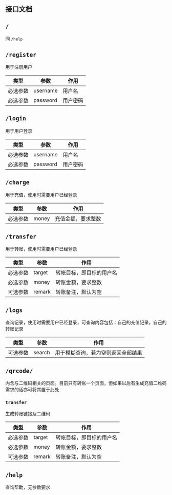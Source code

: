 ## 接口文档

## `/`

同 `/help`

## `/register`

用于注册用户

|  类型   |  参数   | 作用  |
|  ----  |  ----  | ----  |
|  必选参数  | username  | 用户名 |
|  必选参数  | password  | 用户密码 |

## `/login`

用于用户登录

|  类型   |  参数   | 作用  |
|  ----  |  ----  | ----  |
|  必选参数  | username  | 用户名 |
|  必选参数  | password  | 用户密码 |

## `/charge`

用于充值，使用时需要用户已经登录

|  类型   |  参数   | 作用  |
|  ----  |  ----  | ----  |
|  必选参数  | money  | 充值金额，要求整数 |

## `/transfer`

用于转账，使用时需要用户已经登录

|  类型   |  参数   | 作用  |
|  ----  |  ----  | ----  |
|  必选参数  | target  | 转帐目标，即目标的用户名 |
|  必选参数  | money  | 转账金额，要求整数 |
|  可选参数  | remark  | 转账备注，默认为空 |

## `/logs`

查询记录，使用时需要用户已经登录，可查询内容包括：自己的充值记录，自己的转账记录

|  类型   |  参数   | 作用  |
|  ----  |  ----  | ----  |
|  可选参数  | search  | 用于模糊查询，若为空则返回全部结果 |

## `/qrcode/`

内含与二维码相关的页面。目前只有转账一个页面，但如果以后有生成充值二维码需求的话亦可将其置于此处

### `transfer`

生成转账链接及二维码

|  类型   |  参数   | 作用  |
|  ----  |  ----  | ----  |
|  必选参数  | target  | 转帐目标，即目标的用户名 |
|  必选参数  | money  | 转账金额，要求整数 |
|  可选参数  | remark  | 转账备注，默认为空 |

## `/help`

查询帮助，无参数要求